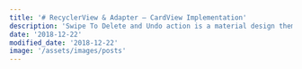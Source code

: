 ```yaml
---
title: '# RecyclerView & Adapter – CardView Implementation'
description: 'Swipe To Delete and Undo action is a material design theme created using a recyclerview and ItemTouchHelper.This tutorial illustrates the same.'
date: '2018-12-22'
modified_date: '2018-12-22'
image: '/assets/images/posts'
---
```

